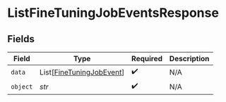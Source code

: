 # ListFineTuningJobEventsResponse


## Fields

| Field                                                                 | Type                                                                  | Required                                                              | Description                                                           |
| --------------------------------------------------------------------- | --------------------------------------------------------------------- | --------------------------------------------------------------------- | --------------------------------------------------------------------- |
| `data`                                                                | List[[FineTuningJobEvent](../../models/shared/finetuningjobevent.md)] | :heavy_check_mark:                                                    | N/A                                                                   |
| `object`                                                              | *str*                                                                 | :heavy_check_mark:                                                    | N/A                                                                   |